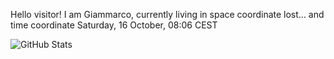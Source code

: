 Hello visitor! I am Giammarco, currently living in space coordinate lost... and time coordinate Saturday, 16 October, 08:06 CEST

![GitHub Stats](https://github-readme-stats.vercel.app/api?username=grcasanova)
